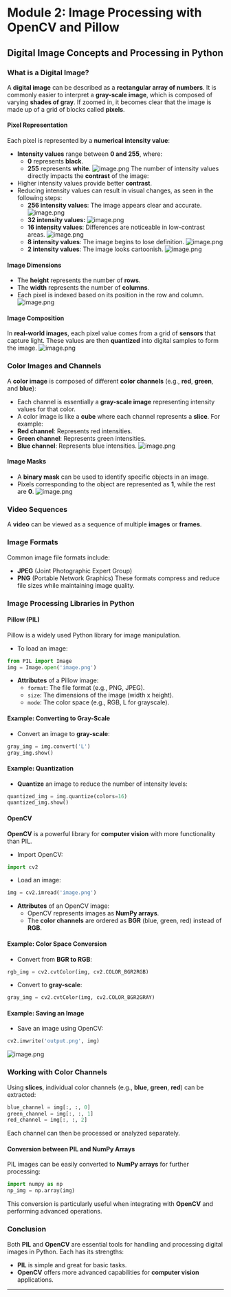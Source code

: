 

# Module 2: Image Processing with OpenCV and Pillow
## Digital Image Concepts and Processing in Python
### What is a Digital Image?
A **digital image** can be described as a **rectangular array of numbers**. It is commonly easier to interpret a **gray-scale image**, which is composed of varying **shades of gray**. If zoomed in, it becomes clear that the image is made up of a grid of blocks called **pixels**.
#### Pixel Representation
Each pixel is represented by a **numerical intensity value**:
- **Intensity values** range between **0 and 255**, where:
	- **0** represents **black**.
	- **255** represents **white**.
![image.png](https://prod-files-secure.s3.us-west-2.amazonaws.com/03e82b26-cccb-4906-bb56-adabcbdc0655/fa1bb4aa-313a-44c2-a7b3-7fa4a8432b08/image.png?X-Amz-Algorithm=AWS4-HMAC-SHA256&X-Amz-Content-Sha256=UNSIGNED-PAYLOAD&X-Amz-Credential=ASIAZI2LB466VLH5DGUC%2F20250204%2Fus-west-2%2Fs3%2Faws4_request&X-Amz-Date=20250204T221351Z&X-Amz-Expires=3600&X-Amz-Security-Token=IQoJb3JpZ2luX2VjEB4aCXVzLXdlc3QtMiJIMEYCIQDVGPrKZAJiDJ3bGbOd38cp3YdoKPczOSgzoi4jg%2BNwmQIhAN20TvNJejZ3Gs0u6QDk%2BgYJxmc7tANhI9hmtwZQFBwYKv8DCDcQABoMNjM3NDIzMTgzODA1Igw6BS9E2j1zujWGQu0q3APX1tcTPZf7zI6j8h%2BBHmTWsiAJP1Sn96a8%2BDMcV8vTQpd9wVLYooIE2GkhvfMjrkbQZSbF4gm53rmd95eS2tGIKYC0ZL9NevtPD6SKhaPwvGdBkAMvc%2Fu3Var1ZYPdfDFydUf%2BKFEgCSWSAz3ZiYChyvloNhCeveRuSV9lJ9RHqFdVvUJM1MsqG7Jzo1pURS2csYBlVGwlXF4yIGOF3mVPgAXrM7Lbn%2B5N0%2F%2FREdAlZxEs3znb6Yh%2FDgnEVzN5oL%2F%2BDqOF%2F08iHhib5JSV9Ji%2FfdvGi7qz2cRrqfJgoGQJWJ%2B2VkEw1VCz63pNQ7BaMN8yY1cs0Ht1y%2FhM7N08AvQrC4%2BtJBuhEJqCYMqjl2gFTiOCHoMwY%2BD2cECs9hYZYZZC3OgEI9um5%2FGwUoOR%2BCaeP5nIe%2FWUpK13Axc9aDjXCvhuxYS%2FZ2t3z%2FmpcbX4wJ6tgUVM9zwdGQ3lSWPwZZHgQs328Aw1ytVZe5JtMb9Phyq8e3wP33tRflk1K85IsRpIx2EzhptP%2BcOCael6FMadQ1ozoVU87va72sFwaBf6ioZAnqgWo9N%2FlVCtskUUjWjeNWK%2FOLe8V0ot0G1d9I9s5rxGzWfRKhMPUFPg0ftssPFGCy70QO3IK5DOOzCflIq9BjqkARWqCjk6Ps%2BQesLMS%2BLdiopK3O4YuAdjO595KIFjV6WNAwY6oYzVQDEsS1VEhbPrBrFa5z7Xqmfk1ZES0LX2hHguuKUA1iGelvZI%2B4q%2Fd701vi0i5c2XfOTpt%2BN%2BZsol%2BW1mOcmNejd29FZNRwwBguNClFZG5xRNDmWQEi3qTNulfAGWOZRcGbTmvYq3ED9zKwcFhRx4IeDt9GsuraJbk4HvA2FW&X-Amz-Signature=b2c6803e69af0ddd567296623339a2c54eb09e67a547d0d4b34b949f8790827e&X-Amz-SignedHeaders=host&x-id=GetObject)
The number of intensity values directly impacts the **contrast** of the image:
- Higher intensity values provide better **contrast**.
- Reducing intensity values can result in visual changes, as seen in the following steps:
	- **256 intensity values**: The image appears clear and accurate.
![image.png](https://prod-files-secure.s3.us-west-2.amazonaws.com/03e82b26-cccb-4906-bb56-adabcbdc0655/0de7dfb4-99dc-4b87-8932-5165b3c3b775/image.png?X-Amz-Algorithm=AWS4-HMAC-SHA256&X-Amz-Content-Sha256=UNSIGNED-PAYLOAD&X-Amz-Credential=ASIAZI2LB466ZNUSO4DB%2F20250204%2Fus-west-2%2Fs3%2Faws4_request&X-Amz-Date=20250204T221351Z&X-Amz-Expires=3600&X-Amz-Security-Token=IQoJb3JpZ2luX2VjEB4aCXVzLXdlc3QtMiJIMEYCIQCuYtd4HlCOkLBaJ6z46i6xxNbYjSVeH2P6iuw%2B3jNghQIhAOkufCJ0GmCZzMQ06%2FLrbbL4K1fcm0pjU5j0PW5RiNGPKv8DCDcQABoMNjM3NDIzMTgzODA1Igyof6L7btAdDtw8VT0q3APNQGvHN222OQ3W8811fkHZer%2FrNiKJVVYk%2FNfYj4DUnBEDW98rML9dh1dVErHrq1gWTQs3uQFc0vL930FafZprPqHuPqDC43%2FBVZSG93mprS9oJzI19wg6nUZ4%2BS7dzEFS5h1XZ3PUSRpv16xx0nKF%2FTMwP29QdwEl3YX8S%2FK9UhN1WJZ4a%2B91DEmMTIO4sj01HIZ8jtk5J%2Fs1g1nkbu74LexZrQ9t21KS3igO1IyvNWip0mcNaGHbfAl6RCjyhzGrM853PB5Xtbt9AplLNjK%2BR%2BR4YUMLvsHo6JpmK9nFFQ%2BL%2BhZvSkbgsUdevGL3pidbfsdKMoq5OuAQcLAWRs58I1NAo%2FM7xYfd5lbUcaXqNmL5ikMmGd7y%2Bl%2FJVgGwDovmIUgCaAqm99a0W2GE5zAKvTwLj1zEFuSrYkypdFgm4zjaTk2RWR6g2rKwOs%2Bq1SLyopkAnr7etPdEt%2Frkmr52t%2FfXXwpBdfUACjMfbQbYbHtlLPLQISGfL2WlMjRWlI8RgkFxzS%2BVwmwbL%2BwN70dyd3IfrogiZzX5wilD7ojnUlXOjTECkASfyr0jU%2F16h%2BKisPeaZ%2Fq7cbGUd%2FlfR8WF4MSiIOFgcyGehkdhIR%2BbWIwpW9%2BrsbEPZX%2F%2FmDC0lIq9BjqkAQsRF2QUu6tHpREMQtszwJZrGJxV%2FYLL8zSvJjAuQ2IbTIIW1OZseSxpiMNMgERJ4rmyDQHUZLJDKb7WYWst8DSAfNZI9PezAC3Q7wNxdNYVINaYs8v1xR5k0w2IPjufw1uUMrerj28Q5r9RDsMdgOSGdPsutI8eU%2BYfKYdCth8rlUEeasXGUV%2BwxSVz7Ry74JMt2HPDc2IlK1ZHqvTtoiRG9Dcq&X-Amz-Signature=13890eb63945cfa847fcc4fe000b9e18466213791a492f71ab492db43142b71c&X-Amz-SignedHeaders=host&x-id=GetObject)
	- **32 intensity values:**
![image.png](https://prod-files-secure.s3.us-west-2.amazonaws.com/03e82b26-cccb-4906-bb56-adabcbdc0655/7eb81f08-b190-4c5a-ba2b-2a498a15b2c4/image.png?X-Amz-Algorithm=AWS4-HMAC-SHA256&X-Amz-Content-Sha256=UNSIGNED-PAYLOAD&X-Amz-Credential=ASIAZI2LB466ZNUSO4DB%2F20250204%2Fus-west-2%2Fs3%2Faws4_request&X-Amz-Date=20250204T221351Z&X-Amz-Expires=3600&X-Amz-Security-Token=IQoJb3JpZ2luX2VjEB4aCXVzLXdlc3QtMiJIMEYCIQCuYtd4HlCOkLBaJ6z46i6xxNbYjSVeH2P6iuw%2B3jNghQIhAOkufCJ0GmCZzMQ06%2FLrbbL4K1fcm0pjU5j0PW5RiNGPKv8DCDcQABoMNjM3NDIzMTgzODA1Igyof6L7btAdDtw8VT0q3APNQGvHN222OQ3W8811fkHZer%2FrNiKJVVYk%2FNfYj4DUnBEDW98rML9dh1dVErHrq1gWTQs3uQFc0vL930FafZprPqHuPqDC43%2FBVZSG93mprS9oJzI19wg6nUZ4%2BS7dzEFS5h1XZ3PUSRpv16xx0nKF%2FTMwP29QdwEl3YX8S%2FK9UhN1WJZ4a%2B91DEmMTIO4sj01HIZ8jtk5J%2Fs1g1nkbu74LexZrQ9t21KS3igO1IyvNWip0mcNaGHbfAl6RCjyhzGrM853PB5Xtbt9AplLNjK%2BR%2BR4YUMLvsHo6JpmK9nFFQ%2BL%2BhZvSkbgsUdevGL3pidbfsdKMoq5OuAQcLAWRs58I1NAo%2FM7xYfd5lbUcaXqNmL5ikMmGd7y%2Bl%2FJVgGwDovmIUgCaAqm99a0W2GE5zAKvTwLj1zEFuSrYkypdFgm4zjaTk2RWR6g2rKwOs%2Bq1SLyopkAnr7etPdEt%2Frkmr52t%2FfXXwpBdfUACjMfbQbYbHtlLPLQISGfL2WlMjRWlI8RgkFxzS%2BVwmwbL%2BwN70dyd3IfrogiZzX5wilD7ojnUlXOjTECkASfyr0jU%2F16h%2BKisPeaZ%2Fq7cbGUd%2FlfR8WF4MSiIOFgcyGehkdhIR%2BbWIwpW9%2BrsbEPZX%2F%2FmDC0lIq9BjqkAQsRF2QUu6tHpREMQtszwJZrGJxV%2FYLL8zSvJjAuQ2IbTIIW1OZseSxpiMNMgERJ4rmyDQHUZLJDKb7WYWst8DSAfNZI9PezAC3Q7wNxdNYVINaYs8v1xR5k0w2IPjufw1uUMrerj28Q5r9RDsMdgOSGdPsutI8eU%2BYfKYdCth8rlUEeasXGUV%2BwxSVz7Ry74JMt2HPDc2IlK1ZHqvTtoiRG9Dcq&X-Amz-Signature=e81d64c28aa5e2c62e1821d9e9e13f8163f96dfd8aa24f41fa4e4df7bdbb4705&X-Amz-SignedHeaders=host&x-id=GetObject)
	- **16 intensity values**: Differences are noticeable in low-contrast areas.
![image.png](https://prod-files-secure.s3.us-west-2.amazonaws.com/03e82b26-cccb-4906-bb56-adabcbdc0655/6bf56d44-9a14-4b7b-98c2-1f00b8630f0c/image.png?X-Amz-Algorithm=AWS4-HMAC-SHA256&X-Amz-Content-Sha256=UNSIGNED-PAYLOAD&X-Amz-Credential=ASIAZI2LB466ZNUSO4DB%2F20250204%2Fus-west-2%2Fs3%2Faws4_request&X-Amz-Date=20250204T221351Z&X-Amz-Expires=3600&X-Amz-Security-Token=IQoJb3JpZ2luX2VjEB4aCXVzLXdlc3QtMiJIMEYCIQCuYtd4HlCOkLBaJ6z46i6xxNbYjSVeH2P6iuw%2B3jNghQIhAOkufCJ0GmCZzMQ06%2FLrbbL4K1fcm0pjU5j0PW5RiNGPKv8DCDcQABoMNjM3NDIzMTgzODA1Igyof6L7btAdDtw8VT0q3APNQGvHN222OQ3W8811fkHZer%2FrNiKJVVYk%2FNfYj4DUnBEDW98rML9dh1dVErHrq1gWTQs3uQFc0vL930FafZprPqHuPqDC43%2FBVZSG93mprS9oJzI19wg6nUZ4%2BS7dzEFS5h1XZ3PUSRpv16xx0nKF%2FTMwP29QdwEl3YX8S%2FK9UhN1WJZ4a%2B91DEmMTIO4sj01HIZ8jtk5J%2Fs1g1nkbu74LexZrQ9t21KS3igO1IyvNWip0mcNaGHbfAl6RCjyhzGrM853PB5Xtbt9AplLNjK%2BR%2BR4YUMLvsHo6JpmK9nFFQ%2BL%2BhZvSkbgsUdevGL3pidbfsdKMoq5OuAQcLAWRs58I1NAo%2FM7xYfd5lbUcaXqNmL5ikMmGd7y%2Bl%2FJVgGwDovmIUgCaAqm99a0W2GE5zAKvTwLj1zEFuSrYkypdFgm4zjaTk2RWR6g2rKwOs%2Bq1SLyopkAnr7etPdEt%2Frkmr52t%2FfXXwpBdfUACjMfbQbYbHtlLPLQISGfL2WlMjRWlI8RgkFxzS%2BVwmwbL%2BwN70dyd3IfrogiZzX5wilD7ojnUlXOjTECkASfyr0jU%2F16h%2BKisPeaZ%2Fq7cbGUd%2FlfR8WF4MSiIOFgcyGehkdhIR%2BbWIwpW9%2BrsbEPZX%2F%2FmDC0lIq9BjqkAQsRF2QUu6tHpREMQtszwJZrGJxV%2FYLL8zSvJjAuQ2IbTIIW1OZseSxpiMNMgERJ4rmyDQHUZLJDKb7WYWst8DSAfNZI9PezAC3Q7wNxdNYVINaYs8v1xR5k0w2IPjufw1uUMrerj28Q5r9RDsMdgOSGdPsutI8eU%2BYfKYdCth8rlUEeasXGUV%2BwxSVz7Ry74JMt2HPDc2IlK1ZHqvTtoiRG9Dcq&X-Amz-Signature=e1d908c8347a048c47f71229481260c083b76ee571a6af394a8a8e09768baf25&X-Amz-SignedHeaders=host&x-id=GetObject)
	- **8 intensity values**: The image begins to lose definition.
![image.png](https://prod-files-secure.s3.us-west-2.amazonaws.com/03e82b26-cccb-4906-bb56-adabcbdc0655/cca05878-ca1a-43e0-8bec-1d146756f9ae/image.png?X-Amz-Algorithm=AWS4-HMAC-SHA256&X-Amz-Content-Sha256=UNSIGNED-PAYLOAD&X-Amz-Credential=ASIAZI2LB466ZNUSO4DB%2F20250204%2Fus-west-2%2Fs3%2Faws4_request&X-Amz-Date=20250204T221351Z&X-Amz-Expires=3600&X-Amz-Security-Token=IQoJb3JpZ2luX2VjEB4aCXVzLXdlc3QtMiJIMEYCIQCuYtd4HlCOkLBaJ6z46i6xxNbYjSVeH2P6iuw%2B3jNghQIhAOkufCJ0GmCZzMQ06%2FLrbbL4K1fcm0pjU5j0PW5RiNGPKv8DCDcQABoMNjM3NDIzMTgzODA1Igyof6L7btAdDtw8VT0q3APNQGvHN222OQ3W8811fkHZer%2FrNiKJVVYk%2FNfYj4DUnBEDW98rML9dh1dVErHrq1gWTQs3uQFc0vL930FafZprPqHuPqDC43%2FBVZSG93mprS9oJzI19wg6nUZ4%2BS7dzEFS5h1XZ3PUSRpv16xx0nKF%2FTMwP29QdwEl3YX8S%2FK9UhN1WJZ4a%2B91DEmMTIO4sj01HIZ8jtk5J%2Fs1g1nkbu74LexZrQ9t21KS3igO1IyvNWip0mcNaGHbfAl6RCjyhzGrM853PB5Xtbt9AplLNjK%2BR%2BR4YUMLvsHo6JpmK9nFFQ%2BL%2BhZvSkbgsUdevGL3pidbfsdKMoq5OuAQcLAWRs58I1NAo%2FM7xYfd5lbUcaXqNmL5ikMmGd7y%2Bl%2FJVgGwDovmIUgCaAqm99a0W2GE5zAKvTwLj1zEFuSrYkypdFgm4zjaTk2RWR6g2rKwOs%2Bq1SLyopkAnr7etPdEt%2Frkmr52t%2FfXXwpBdfUACjMfbQbYbHtlLPLQISGfL2WlMjRWlI8RgkFxzS%2BVwmwbL%2BwN70dyd3IfrogiZzX5wilD7ojnUlXOjTECkASfyr0jU%2F16h%2BKisPeaZ%2Fq7cbGUd%2FlfR8WF4MSiIOFgcyGehkdhIR%2BbWIwpW9%2BrsbEPZX%2F%2FmDC0lIq9BjqkAQsRF2QUu6tHpREMQtszwJZrGJxV%2FYLL8zSvJjAuQ2IbTIIW1OZseSxpiMNMgERJ4rmyDQHUZLJDKb7WYWst8DSAfNZI9PezAC3Q7wNxdNYVINaYs8v1xR5k0w2IPjufw1uUMrerj28Q5r9RDsMdgOSGdPsutI8eU%2BYfKYdCth8rlUEeasXGUV%2BwxSVz7Ry74JMt2HPDc2IlK1ZHqvTtoiRG9Dcq&X-Amz-Signature=998ee70406fdb7c73cbee4270f025202a15f7482b88a0f9b2c90d0ac627802e7&X-Amz-SignedHeaders=host&x-id=GetObject)
	- **2 intensity values**: The image looks cartoonish.
![image.png](https://prod-files-secure.s3.us-west-2.amazonaws.com/03e82b26-cccb-4906-bb56-adabcbdc0655/12da64d7-6b97-44e0-bc2c-52b9c47ce212/image.png?X-Amz-Algorithm=AWS4-HMAC-SHA256&X-Amz-Content-Sha256=UNSIGNED-PAYLOAD&X-Amz-Credential=ASIAZI2LB466ZNUSO4DB%2F20250204%2Fus-west-2%2Fs3%2Faws4_request&X-Amz-Date=20250204T221351Z&X-Amz-Expires=3600&X-Amz-Security-Token=IQoJb3JpZ2luX2VjEB4aCXVzLXdlc3QtMiJIMEYCIQCuYtd4HlCOkLBaJ6z46i6xxNbYjSVeH2P6iuw%2B3jNghQIhAOkufCJ0GmCZzMQ06%2FLrbbL4K1fcm0pjU5j0PW5RiNGPKv8DCDcQABoMNjM3NDIzMTgzODA1Igyof6L7btAdDtw8VT0q3APNQGvHN222OQ3W8811fkHZer%2FrNiKJVVYk%2FNfYj4DUnBEDW98rML9dh1dVErHrq1gWTQs3uQFc0vL930FafZprPqHuPqDC43%2FBVZSG93mprS9oJzI19wg6nUZ4%2BS7dzEFS5h1XZ3PUSRpv16xx0nKF%2FTMwP29QdwEl3YX8S%2FK9UhN1WJZ4a%2B91DEmMTIO4sj01HIZ8jtk5J%2Fs1g1nkbu74LexZrQ9t21KS3igO1IyvNWip0mcNaGHbfAl6RCjyhzGrM853PB5Xtbt9AplLNjK%2BR%2BR4YUMLvsHo6JpmK9nFFQ%2BL%2BhZvSkbgsUdevGL3pidbfsdKMoq5OuAQcLAWRs58I1NAo%2FM7xYfd5lbUcaXqNmL5ikMmGd7y%2Bl%2FJVgGwDovmIUgCaAqm99a0W2GE5zAKvTwLj1zEFuSrYkypdFgm4zjaTk2RWR6g2rKwOs%2Bq1SLyopkAnr7etPdEt%2Frkmr52t%2FfXXwpBdfUACjMfbQbYbHtlLPLQISGfL2WlMjRWlI8RgkFxzS%2BVwmwbL%2BwN70dyd3IfrogiZzX5wilD7ojnUlXOjTECkASfyr0jU%2F16h%2BKisPeaZ%2Fq7cbGUd%2FlfR8WF4MSiIOFgcyGehkdhIR%2BbWIwpW9%2BrsbEPZX%2F%2FmDC0lIq9BjqkAQsRF2QUu6tHpREMQtszwJZrGJxV%2FYLL8zSvJjAuQ2IbTIIW1OZseSxpiMNMgERJ4rmyDQHUZLJDKb7WYWst8DSAfNZI9PezAC3Q7wNxdNYVINaYs8v1xR5k0w2IPjufw1uUMrerj28Q5r9RDsMdgOSGdPsutI8eU%2BYfKYdCth8rlUEeasXGUV%2BwxSVz7Ry74JMt2HPDc2IlK1ZHqvTtoiRG9Dcq&X-Amz-Signature=323db43acc1c29a20616a9f911a92b7ea9dd492847fc0392dec7af082aa8999a&X-Amz-SignedHeaders=host&x-id=GetObject)
#### Image Dimensions
- The **height** represents the number of **rows**.
- The **width** represents the number of **columns**.
- Each pixel is indexed based on its position in the row and column.
![image.png](https://prod-files-secure.s3.us-west-2.amazonaws.com/03e82b26-cccb-4906-bb56-adabcbdc0655/ff056335-e79e-4491-b508-30cd45b6c194/image.png?X-Amz-Algorithm=AWS4-HMAC-SHA256&X-Amz-Content-Sha256=UNSIGNED-PAYLOAD&X-Amz-Credential=ASIAZI2LB466VLH5DGUC%2F20250204%2Fus-west-2%2Fs3%2Faws4_request&X-Amz-Date=20250204T221351Z&X-Amz-Expires=3600&X-Amz-Security-Token=IQoJb3JpZ2luX2VjEB4aCXVzLXdlc3QtMiJIMEYCIQDVGPrKZAJiDJ3bGbOd38cp3YdoKPczOSgzoi4jg%2BNwmQIhAN20TvNJejZ3Gs0u6QDk%2BgYJxmc7tANhI9hmtwZQFBwYKv8DCDcQABoMNjM3NDIzMTgzODA1Igw6BS9E2j1zujWGQu0q3APX1tcTPZf7zI6j8h%2BBHmTWsiAJP1Sn96a8%2BDMcV8vTQpd9wVLYooIE2GkhvfMjrkbQZSbF4gm53rmd95eS2tGIKYC0ZL9NevtPD6SKhaPwvGdBkAMvc%2Fu3Var1ZYPdfDFydUf%2BKFEgCSWSAz3ZiYChyvloNhCeveRuSV9lJ9RHqFdVvUJM1MsqG7Jzo1pURS2csYBlVGwlXF4yIGOF3mVPgAXrM7Lbn%2B5N0%2F%2FREdAlZxEs3znb6Yh%2FDgnEVzN5oL%2F%2BDqOF%2F08iHhib5JSV9Ji%2FfdvGi7qz2cRrqfJgoGQJWJ%2B2VkEw1VCz63pNQ7BaMN8yY1cs0Ht1y%2FhM7N08AvQrC4%2BtJBuhEJqCYMqjl2gFTiOCHoMwY%2BD2cECs9hYZYZZC3OgEI9um5%2FGwUoOR%2BCaeP5nIe%2FWUpK13Axc9aDjXCvhuxYS%2FZ2t3z%2FmpcbX4wJ6tgUVM9zwdGQ3lSWPwZZHgQs328Aw1ytVZe5JtMb9Phyq8e3wP33tRflk1K85IsRpIx2EzhptP%2BcOCael6FMadQ1ozoVU87va72sFwaBf6ioZAnqgWo9N%2FlVCtskUUjWjeNWK%2FOLe8V0ot0G1d9I9s5rxGzWfRKhMPUFPg0ftssPFGCy70QO3IK5DOOzCflIq9BjqkARWqCjk6Ps%2BQesLMS%2BLdiopK3O4YuAdjO595KIFjV6WNAwY6oYzVQDEsS1VEhbPrBrFa5z7Xqmfk1ZES0LX2hHguuKUA1iGelvZI%2B4q%2Fd701vi0i5c2XfOTpt%2BN%2BZsol%2BW1mOcmNejd29FZNRwwBguNClFZG5xRNDmWQEi3qTNulfAGWOZRcGbTmvYq3ED9zKwcFhRx4IeDt9GsuraJbk4HvA2FW&X-Amz-Signature=fd4ed7bf82954abe08a5099d82dfaf5bc615d5dbeb659e1a806ced80e36131c3&X-Amz-SignedHeaders=host&x-id=GetObject)
#### Image Composition
In **real-world images**, each pixel value comes from a grid of **sensors** that capture light. These values are then **quantized** into digital samples to form the image.
![image.png](https://prod-files-secure.s3.us-west-2.amazonaws.com/03e82b26-cccb-4906-bb56-adabcbdc0655/0c721ea0-409b-4d32-b630-a00d6f170d18/image.png?X-Amz-Algorithm=AWS4-HMAC-SHA256&X-Amz-Content-Sha256=UNSIGNED-PAYLOAD&X-Amz-Credential=ASIAZI2LB466VLH5DGUC%2F20250204%2Fus-west-2%2Fs3%2Faws4_request&X-Amz-Date=20250204T221351Z&X-Amz-Expires=3600&X-Amz-Security-Token=IQoJb3JpZ2luX2VjEB4aCXVzLXdlc3QtMiJIMEYCIQDVGPrKZAJiDJ3bGbOd38cp3YdoKPczOSgzoi4jg%2BNwmQIhAN20TvNJejZ3Gs0u6QDk%2BgYJxmc7tANhI9hmtwZQFBwYKv8DCDcQABoMNjM3NDIzMTgzODA1Igw6BS9E2j1zujWGQu0q3APX1tcTPZf7zI6j8h%2BBHmTWsiAJP1Sn96a8%2BDMcV8vTQpd9wVLYooIE2GkhvfMjrkbQZSbF4gm53rmd95eS2tGIKYC0ZL9NevtPD6SKhaPwvGdBkAMvc%2Fu3Var1ZYPdfDFydUf%2BKFEgCSWSAz3ZiYChyvloNhCeveRuSV9lJ9RHqFdVvUJM1MsqG7Jzo1pURS2csYBlVGwlXF4yIGOF3mVPgAXrM7Lbn%2B5N0%2F%2FREdAlZxEs3znb6Yh%2FDgnEVzN5oL%2F%2BDqOF%2F08iHhib5JSV9Ji%2FfdvGi7qz2cRrqfJgoGQJWJ%2B2VkEw1VCz63pNQ7BaMN8yY1cs0Ht1y%2FhM7N08AvQrC4%2BtJBuhEJqCYMqjl2gFTiOCHoMwY%2BD2cECs9hYZYZZC3OgEI9um5%2FGwUoOR%2BCaeP5nIe%2FWUpK13Axc9aDjXCvhuxYS%2FZ2t3z%2FmpcbX4wJ6tgUVM9zwdGQ3lSWPwZZHgQs328Aw1ytVZe5JtMb9Phyq8e3wP33tRflk1K85IsRpIx2EzhptP%2BcOCael6FMadQ1ozoVU87va72sFwaBf6ioZAnqgWo9N%2FlVCtskUUjWjeNWK%2FOLe8V0ot0G1d9I9s5rxGzWfRKhMPUFPg0ftssPFGCy70QO3IK5DOOzCflIq9BjqkARWqCjk6Ps%2BQesLMS%2BLdiopK3O4YuAdjO595KIFjV6WNAwY6oYzVQDEsS1VEhbPrBrFa5z7Xqmfk1ZES0LX2hHguuKUA1iGelvZI%2B4q%2Fd701vi0i5c2XfOTpt%2BN%2BZsol%2BW1mOcmNejd29FZNRwwBguNClFZG5xRNDmWQEi3qTNulfAGWOZRcGbTmvYq3ED9zKwcFhRx4IeDt9GsuraJbk4HvA2FW&X-Amz-Signature=356602837fd58177a5abba9b4c5b6f03525108b1cbc4d4baa3245cc74e2c3e0a&X-Amz-SignedHeaders=host&x-id=GetObject)
### Color Images and Channels
A **color image** is composed of different **color channels** (e.g., **red**, **green**, and **blue**):
- Each channel is essentially a **gray-scale image** representing intensity values for that color.
- A color image is like a **cube** where each channel represents a **slice**.
For example:
- **Red channel**: Represents red intensities.
- **Green channel**: Represents green intensities.
- **Blue channel**: Represents blue intensities.
![image.png](https://prod-files-secure.s3.us-west-2.amazonaws.com/03e82b26-cccb-4906-bb56-adabcbdc0655/c0cc17c9-842f-413f-82e8-f3f44278cf74/image.png?X-Amz-Algorithm=AWS4-HMAC-SHA256&X-Amz-Content-Sha256=UNSIGNED-PAYLOAD&X-Amz-Credential=ASIAZI2LB466VLH5DGUC%2F20250204%2Fus-west-2%2Fs3%2Faws4_request&X-Amz-Date=20250204T221351Z&X-Amz-Expires=3600&X-Amz-Security-Token=IQoJb3JpZ2luX2VjEB4aCXVzLXdlc3QtMiJIMEYCIQDVGPrKZAJiDJ3bGbOd38cp3YdoKPczOSgzoi4jg%2BNwmQIhAN20TvNJejZ3Gs0u6QDk%2BgYJxmc7tANhI9hmtwZQFBwYKv8DCDcQABoMNjM3NDIzMTgzODA1Igw6BS9E2j1zujWGQu0q3APX1tcTPZf7zI6j8h%2BBHmTWsiAJP1Sn96a8%2BDMcV8vTQpd9wVLYooIE2GkhvfMjrkbQZSbF4gm53rmd95eS2tGIKYC0ZL9NevtPD6SKhaPwvGdBkAMvc%2Fu3Var1ZYPdfDFydUf%2BKFEgCSWSAz3ZiYChyvloNhCeveRuSV9lJ9RHqFdVvUJM1MsqG7Jzo1pURS2csYBlVGwlXF4yIGOF3mVPgAXrM7Lbn%2B5N0%2F%2FREdAlZxEs3znb6Yh%2FDgnEVzN5oL%2F%2BDqOF%2F08iHhib5JSV9Ji%2FfdvGi7qz2cRrqfJgoGQJWJ%2B2VkEw1VCz63pNQ7BaMN8yY1cs0Ht1y%2FhM7N08AvQrC4%2BtJBuhEJqCYMqjl2gFTiOCHoMwY%2BD2cECs9hYZYZZC3OgEI9um5%2FGwUoOR%2BCaeP5nIe%2FWUpK13Axc9aDjXCvhuxYS%2FZ2t3z%2FmpcbX4wJ6tgUVM9zwdGQ3lSWPwZZHgQs328Aw1ytVZe5JtMb9Phyq8e3wP33tRflk1K85IsRpIx2EzhptP%2BcOCael6FMadQ1ozoVU87va72sFwaBf6ioZAnqgWo9N%2FlVCtskUUjWjeNWK%2FOLe8V0ot0G1d9I9s5rxGzWfRKhMPUFPg0ftssPFGCy70QO3IK5DOOzCflIq9BjqkARWqCjk6Ps%2BQesLMS%2BLdiopK3O4YuAdjO595KIFjV6WNAwY6oYzVQDEsS1VEhbPrBrFa5z7Xqmfk1ZES0LX2hHguuKUA1iGelvZI%2B4q%2Fd701vi0i5c2XfOTpt%2BN%2BZsol%2BW1mOcmNejd29FZNRwwBguNClFZG5xRNDmWQEi3qTNulfAGWOZRcGbTmvYq3ED9zKwcFhRx4IeDt9GsuraJbk4HvA2FW&X-Amz-Signature=61ed01c4f4ad2a69dc59e720b92e8794c7b09f79531f955e2dadcc13ff699a8b&X-Amz-SignedHeaders=host&x-id=GetObject)
#### Image Masks
- A **binary mask** can be used to identify specific objects in an image.
- Pixels corresponding to the object are represented as **1**, while the rest are **0**.
![image.png](https://prod-files-secure.s3.us-west-2.amazonaws.com/03e82b26-cccb-4906-bb56-adabcbdc0655/667eab4d-d19d-4618-81d0-663b6beb002c/image.png?X-Amz-Algorithm=AWS4-HMAC-SHA256&X-Amz-Content-Sha256=UNSIGNED-PAYLOAD&X-Amz-Credential=ASIAZI2LB466VLH5DGUC%2F20250204%2Fus-west-2%2Fs3%2Faws4_request&X-Amz-Date=20250204T221351Z&X-Amz-Expires=3600&X-Amz-Security-Token=IQoJb3JpZ2luX2VjEB4aCXVzLXdlc3QtMiJIMEYCIQDVGPrKZAJiDJ3bGbOd38cp3YdoKPczOSgzoi4jg%2BNwmQIhAN20TvNJejZ3Gs0u6QDk%2BgYJxmc7tANhI9hmtwZQFBwYKv8DCDcQABoMNjM3NDIzMTgzODA1Igw6BS9E2j1zujWGQu0q3APX1tcTPZf7zI6j8h%2BBHmTWsiAJP1Sn96a8%2BDMcV8vTQpd9wVLYooIE2GkhvfMjrkbQZSbF4gm53rmd95eS2tGIKYC0ZL9NevtPD6SKhaPwvGdBkAMvc%2Fu3Var1ZYPdfDFydUf%2BKFEgCSWSAz3ZiYChyvloNhCeveRuSV9lJ9RHqFdVvUJM1MsqG7Jzo1pURS2csYBlVGwlXF4yIGOF3mVPgAXrM7Lbn%2B5N0%2F%2FREdAlZxEs3znb6Yh%2FDgnEVzN5oL%2F%2BDqOF%2F08iHhib5JSV9Ji%2FfdvGi7qz2cRrqfJgoGQJWJ%2B2VkEw1VCz63pNQ7BaMN8yY1cs0Ht1y%2FhM7N08AvQrC4%2BtJBuhEJqCYMqjl2gFTiOCHoMwY%2BD2cECs9hYZYZZC3OgEI9um5%2FGwUoOR%2BCaeP5nIe%2FWUpK13Axc9aDjXCvhuxYS%2FZ2t3z%2FmpcbX4wJ6tgUVM9zwdGQ3lSWPwZZHgQs328Aw1ytVZe5JtMb9Phyq8e3wP33tRflk1K85IsRpIx2EzhptP%2BcOCael6FMadQ1ozoVU87va72sFwaBf6ioZAnqgWo9N%2FlVCtskUUjWjeNWK%2FOLe8V0ot0G1d9I9s5rxGzWfRKhMPUFPg0ftssPFGCy70QO3IK5DOOzCflIq9BjqkARWqCjk6Ps%2BQesLMS%2BLdiopK3O4YuAdjO595KIFjV6WNAwY6oYzVQDEsS1VEhbPrBrFa5z7Xqmfk1ZES0LX2hHguuKUA1iGelvZI%2B4q%2Fd701vi0i5c2XfOTpt%2BN%2BZsol%2BW1mOcmNejd29FZNRwwBguNClFZG5xRNDmWQEi3qTNulfAGWOZRcGbTmvYq3ED9zKwcFhRx4IeDt9GsuraJbk4HvA2FW&X-Amz-Signature=c2bb02824d54f96741c3d9e156d010a8a3796349a32b9e87b5b6790d63641941&X-Amz-SignedHeaders=host&x-id=GetObject)
### Video Sequences
A **video** can be viewed as a sequence of multiple **images** or **frames**.
### Image Formats
Common image file formats include:
- **JPEG** (Joint Photographic Expert Group)
- **PNG** (Portable Network Graphics)
These formats compress and reduce file sizes while maintaining image quality.
### Image Processing Libraries in Python
#### Pillow (PIL)
Pillow is a widely used Python library for image manipulation.
- To load an image:
```python
from PIL import Image
img = Image.open('image.png')
```
- **Attributes** of a Pillow image:
	- `format`: The file format (e.g., PNG, JPEG).
	- `size`: The dimensions of the image (width x height).
	- `mode`: The color space (e.g., RGB, L for grayscale).
#### Example: Converting to Gray-Scale
- Convert an image to **gray-scale**:
```python
gray_img = img.convert('L')
gray_img.show()
```
#### Example: Quantization
- **Quantize** an image to reduce the number of intensity levels:
```python
quantized_img = img.quantize(colors=16)
quantized_img.show()
```
#### OpenCV
**OpenCV** is a powerful library for **computer vision** with more functionality than PIL.
- Import OpenCV:
```python
import cv2
```
- Load an image:
```python
img = cv2.imread('image.png')
```
- **Attributes** of an OpenCV image:
	- OpenCV represents images as **NumPy arrays**.
	- The **color channels** are ordered as **BGR** (blue, green, red) instead of **RGB**.
#### Example: Color Space Conversion
- Convert from **BGR to RGB**:
```python
rgb_img = cv2.cvtColor(img, cv2.COLOR_BGR2RGB)
```
- Convert to **gray-scale**:
```python
gray_img = cv2.cvtColor(img, cv2.COLOR_BGR2GRAY)
```
#### Example: Saving an Image
- Save an image using OpenCV:
```python
cv2.imwrite('output.png', img)
```
![image.png](https://prod-files-secure.s3.us-west-2.amazonaws.com/03e82b26-cccb-4906-bb56-adabcbdc0655/25fcc977-54ea-484c-997e-9b6bd016f347/image.png?X-Amz-Algorithm=AWS4-HMAC-SHA256&X-Amz-Content-Sha256=UNSIGNED-PAYLOAD&X-Amz-Credential=ASIAZI2LB466VLH5DGUC%2F20250204%2Fus-west-2%2Fs3%2Faws4_request&X-Amz-Date=20250204T221351Z&X-Amz-Expires=3600&X-Amz-Security-Token=IQoJb3JpZ2luX2VjEB4aCXVzLXdlc3QtMiJIMEYCIQDVGPrKZAJiDJ3bGbOd38cp3YdoKPczOSgzoi4jg%2BNwmQIhAN20TvNJejZ3Gs0u6QDk%2BgYJxmc7tANhI9hmtwZQFBwYKv8DCDcQABoMNjM3NDIzMTgzODA1Igw6BS9E2j1zujWGQu0q3APX1tcTPZf7zI6j8h%2BBHmTWsiAJP1Sn96a8%2BDMcV8vTQpd9wVLYooIE2GkhvfMjrkbQZSbF4gm53rmd95eS2tGIKYC0ZL9NevtPD6SKhaPwvGdBkAMvc%2Fu3Var1ZYPdfDFydUf%2BKFEgCSWSAz3ZiYChyvloNhCeveRuSV9lJ9RHqFdVvUJM1MsqG7Jzo1pURS2csYBlVGwlXF4yIGOF3mVPgAXrM7Lbn%2B5N0%2F%2FREdAlZxEs3znb6Yh%2FDgnEVzN5oL%2F%2BDqOF%2F08iHhib5JSV9Ji%2FfdvGi7qz2cRrqfJgoGQJWJ%2B2VkEw1VCz63pNQ7BaMN8yY1cs0Ht1y%2FhM7N08AvQrC4%2BtJBuhEJqCYMqjl2gFTiOCHoMwY%2BD2cECs9hYZYZZC3OgEI9um5%2FGwUoOR%2BCaeP5nIe%2FWUpK13Axc9aDjXCvhuxYS%2FZ2t3z%2FmpcbX4wJ6tgUVM9zwdGQ3lSWPwZZHgQs328Aw1ytVZe5JtMb9Phyq8e3wP33tRflk1K85IsRpIx2EzhptP%2BcOCael6FMadQ1ozoVU87va72sFwaBf6ioZAnqgWo9N%2FlVCtskUUjWjeNWK%2FOLe8V0ot0G1d9I9s5rxGzWfRKhMPUFPg0ftssPFGCy70QO3IK5DOOzCflIq9BjqkARWqCjk6Ps%2BQesLMS%2BLdiopK3O4YuAdjO595KIFjV6WNAwY6oYzVQDEsS1VEhbPrBrFa5z7Xqmfk1ZES0LX2hHguuKUA1iGelvZI%2B4q%2Fd701vi0i5c2XfOTpt%2BN%2BZsol%2BW1mOcmNejd29FZNRwwBguNClFZG5xRNDmWQEi3qTNulfAGWOZRcGbTmvYq3ED9zKwcFhRx4IeDt9GsuraJbk4HvA2FW&X-Amz-Signature=668bc7fe2ae6d5d1465d155c902aaaa3f3adeaecc2f0cea3f92ec3ac496327f3&X-Amz-SignedHeaders=host&x-id=GetObject)
### Working with Color Channels
Using **slices**, individual color channels (e.g., **blue**, **green**, **red**) can be extracted:
```python
blue_channel = img[:, :, 0]
green_channel = img[:, :, 1]
red_channel = img[:, :, 2]
```
Each channel can then be processed or analyzed separately.
#### Conversion between PIL and NumPy Arrays
PIL images can be easily converted to **NumPy arrays** for further processing:
```python
import numpy as np
np_img = np.array(img)
```
This conversion is particularly useful when integrating with **OpenCV** and performing advanced operations.
### Conclusion
Both **PIL** and **OpenCV** are essential tools for handling and processing digital images in Python. Each has its strengths:
- **PIL** is simple and great for basic tasks.
- **OpenCV** offers more advanced capabilities for **computer vision** applications.
___


